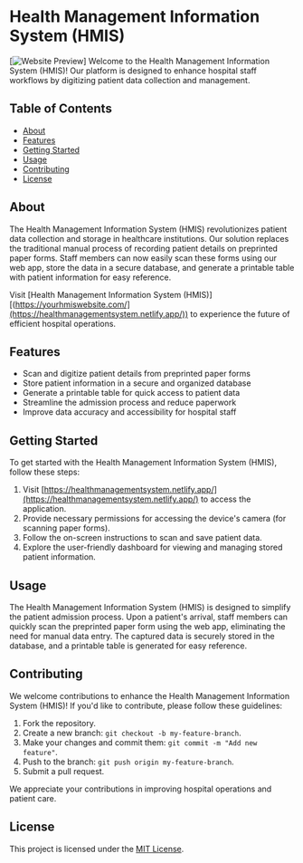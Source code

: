 # Health Management Information System (HMIS)

[![Website Preview](https://healthmanagementsystem.netlify.app/)]
Welcome to the Health Management Information System (HMIS)! Our platform is designed to enhance hospital staff workflows by digitizing patient data collection and management.

## Table of Contents

- [About](#about)
- [Features](#features)
- [Getting Started](#getting-started)
- [Usage](#usage)
- [Contributing](#contributing)
- [License](#license)

## About

The Health Management Information System (HMIS) revolutionizes patient data collection and storage in healthcare institutions. Our solution replaces the traditional manual process of recording patient details on preprinted paper forms. Staff members can now easily scan these forms using our web app, store the data in a secure database, and generate a printable table with patient information for easy reference.

Visit [Health Management Information System (HMIS)][(https://yourhmiswebsite.com/](https://healthmanagementsystem.netlify.app/)) to experience the future of efficient hospital operations.

## Features

- Scan and digitize patient details from preprinted paper forms
- Store patient information in a secure and organized database
- Generate a printable table for quick access to patient data
- Streamline the admission process and reduce paperwork
- Improve data accuracy and accessibility for hospital staff

## Getting Started

To get started with the Health Management Information System (HMIS), follow these steps:

1. Visit [https://healthmanagementsystem.netlify.app/](https://healthmanagementsystem.netlify.app/) to access the application.
2. Provide necessary permissions for accessing the device's camera (for scanning paper forms).
3. Follow the on-screen instructions to scan and save patient data.
4. Explore the user-friendly dashboard for viewing and managing stored patient information.

## Usage

The Health Management Information System (HMIS) is designed to simplify the patient admission process. Upon a patient's arrival, staff members can quickly scan the preprinted paper form using the web app, eliminating the need for manual data entry. The captured data is securely stored in the database, and a printable table is generated for easy reference.

## Contributing

We welcome contributions to enhance the Health Management Information System (HMIS)! If you'd like to contribute, please follow these guidelines:

1. Fork the repository.
2. Create a new branch: `git checkout -b my-feature-branch`.
3. Make your changes and commit them: `git commit -m "Add new feature"`.
4. Push to the branch: `git push origin my-feature-branch`.
5. Submit a pull request.

We appreciate your contributions in improving hospital operations and patient care.

## License

This project is licensed under the [MIT License](LICENSE).
